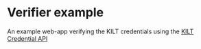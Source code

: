 # Verifier example

An example web-app verifying the KILT credentials using the [KILT Credential API](https://github.com/KILTprotocol/spec-ext-credential-api)
